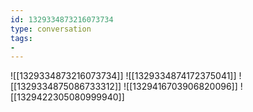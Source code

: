 ```yaml
---
id: 1329334873216073734
type: conversation
tags:
- 
---
```

![[1329334873216073734]]
![[1329334874172375041]]
![[1329334875086733312]]
![[1329416703906820096]]
![[1329422305080999940]]

